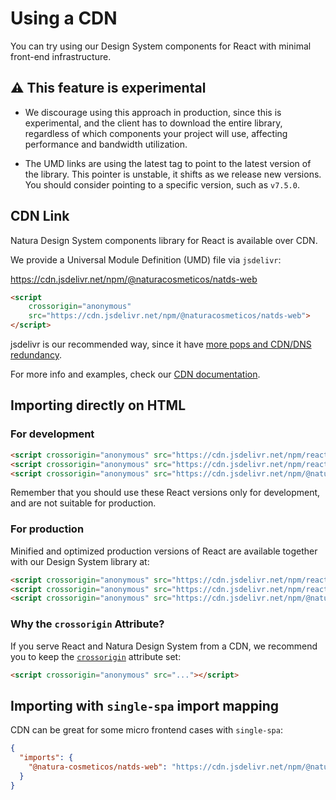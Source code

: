 # Using a CDN

You can try using our Design System components for React with minimal front-end infrastructure.

## ⚠️ This feature is experimental

* We discourage using this approach in production, since this is experimental, and the client has to download the
entire library, regardless of which components your project will use, affecting performance and bandwidth utilization.

* The UMD links are using the latest tag to point to the latest version of the library.
This pointer is unstable, it shifts as we release new versions.
You should consider pointing to a specific version, such as `v7.5.0`.

## CDN Link

Natura Design System components library for React is available over CDN.

We provide a Universal Module Definition (UMD) file via `jsdelivr`:

https://cdn.jsdelivr.net/npm/@naturacosmeticos/natds-web

```html
<script
    crossorigin="anonymous"
    src="https://cdn.jsdelivr.net/npm/@naturacosmeticos/natds-web">
</script>
```

jsdelivr is our recommended way, since it have [more pops and CDN/DNS redundancy](https://www.jsdelivr.com/network).

For more info and examples, check our [CDN documentation](./docs/cdn-links.md).

## Importing directly on HTML

### For development

```html
<script crossorigin="anonymous" src="https://cdn.jsdelivr.net/npm/react/umd/react.development.min.js"></script>
<script crossorigin="anonymous" src="https://cdn.jsdelivr.net/npm/react-dom/umd/react-dom.development.min.js"></script>
<script crossorigin="anonymous" src="https://cdn.jsdelivr.net/npm/@naturacosmeticos/natds-web"></script>
```

Remember that you should use these React versions only for development, and are not suitable for production.

### For production

Minified and optimized production versions of React are available together with our Design System library at:

```html
<script crossorigin="anonymous" src="https://cdn.jsdelivr.net/npm/react/umd/react.production.min.js"></script>
<script crossorigin="anonymous" src="https://cdn.jsdelivr.net/npm/react-dom/umd/react-dom.production.min.js"></script>
<script crossorigin="anonymous" src="https://cdn.jsdelivr.net/npm/@naturacosmeticos/natds-web"></script>
```

### Why the `crossorigin` Attribute?

If you serve React and Natura Design System from a CDN, we recommend you to keep the
[`crossorigin`](https://developer.mozilla.org/en-US/docs/Web/HTML/Attributes/crossorigin) attribute set:

```html
<script crossorigin="anonymous" src="..."></script>
```

## Importing with `single-spa` import mapping

CDN can be great for some micro frontend cases with `single-spa`:

```json
{
  "imports": {
    "@natura-cosmeticos/natds-web": "https://cdn.jsdelivr.net/npm/@naturacosmeticos/natds-web"
  }
}
```
